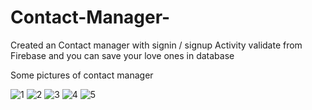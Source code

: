 # Contact-Manager-
Created an Contact manager with signin / signup Activity validate from Firebase and you can save your love ones in database 

Some pictures of contact manager

![1](https://github.com/Ajay-2022-Soft-Tech/Contact-Manager-/assets/113298640/12245263-0ef4-4301-a190-45f7ca52bad5)
![2](https://github.com/Ajay-2022-Soft-Tech/Contact-Manager-/assets/113298640/1fe9a0f1-225b-4385-b3a9-e063a717540e)
![3](https://github.com/Ajay-2022-Soft-Tech/Contact-Manager-/assets/113298640/d9c16328-62ef-441c-8378-db6e40e9fa23)
![4](https://github.com/Ajay-2022-Soft-Tech/Contact-Manager-/assets/113298640/f2dba055-38b2-4358-8362-514bd47c35be)
![5](https://github.com/Ajay-2022-Soft-Tech/Contact-Manager-/assets/113298640/1f65043e-b966-4973-b3cf-ac33fd0a0840)
